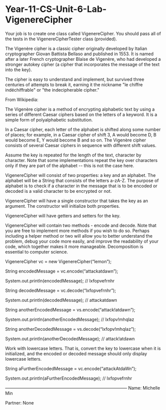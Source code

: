 # Year-11-CS-Unit-6-Lab-VigenereCipher

Your job is to create one class called VigenereCipher.
You should pass all of the tests in the VigenereCipherTester class (provided).



The Vigenère cipher is a classic cipher originally developed by Italian cryptographer Giovan Battista Bellaso and published in 1553. It is named after a later French cryptographer Blaise de Vigenère, who had developed a stronger autokey cipher (a cipher that incorporates the message of the text into the key).

The cipher is easy to understand and implement, but survived three centuries of attempts to break it, earning it the nickname "le chiffre indéchiffrable" or "the indecipherable cipher."

From Wikipedia:

The Vigenère cipher is a method of encrypting alphabetic text by using a series of different Caesar ciphers based on the letters of a keyword. It is a simple form of polyalphabetic substitution.

In a Caesar cipher, each letter of the alphabet is shifted along some number of places; for example, in a Caesar cipher of shift 3, A would become D, B would become E, Y would become B and so on. The Vigenère cipher consists of several Caesar ciphers in sequence with different shift values.

Assume the key is repeated for the length of the text, character by character. Note that some implementations repeat the key over characters only if they are part of the alphabet -- this is not the case here.










VigenereCipher will consist of two properties: a key and an alphabet. The alphabet will be a String that consists of the letters a-zA-Z. The purpose of alphabet is to check if a character in the message that is to be encoded or decoded is a valid character to be encrypted or not. 

VigenereCipher will have a single constructor that takes the key as an argument. The constructor will initialize both properties.

VigenereCipher will have getters and setters for the key. 

VigenereCipher will contain two methods - encode and decode. Note that you are free to implement more methods if you wish to do so. Perhaps including a helper method or two will allow you to better understand the problem, debug your code more easily, and improve the readability of your code, which together makes it more manageable. Decomposition is essential to computer science.

VigenereCipher vc = new VigenereCipher(“lemon”);

String encodedMessage = vc.encode(“attackatdawn”);

System.out.println(encodedMessage); // lxfopvefrnhr

String decodedMessage = vc.decode(“lxfopvefrnhr”);

System.out.println(decodedMessage); // attackatdawn


String anotherEncodedMessage = vs.encode(“attack!atdawn”);

System.out.println(anotherEncodedMessage); // lxfopv!mhqlaz


String anotherDecodedMessage = vs.decode(“lxfopv!mhqlaz”);

System.out.println(anotherDecodedMessage); // attack!atdawn

Work with lowercase letters. That is, convert the key to lowercase when it is initialized, and the encoded or decoded message should only display lowercase letters.

String aFurtherEncodedMessage = vc.encode(“attackAtdaWn”);

System.out.println(aFurtherEncodedMessage); // lxfopvefrnhr

————————————————————————————
Name: Michelle Min

Partner: None
